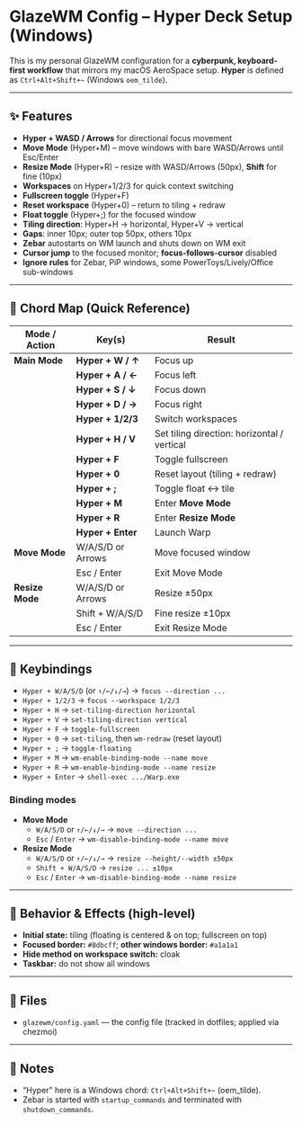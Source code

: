 # GlazeWM Config – Hyper Deck Setup (Windows)

This is my personal GlazeWM configuration for a **cyberpunk, keyboard-first workflow** that mirrors my macOS AeroSpace setup. **Hyper** is defined as `Ctrl+Alt+Shift+~` (Windows `oem_tilde`).

---

## ✨ Features

- **Hyper + WASD / Arrows** for directional focus movement
- **Move Mode** (Hyper+M) – move windows with bare WASD/Arrows until Esc/Enter
- **Resize Mode** (Hyper+R) – resize with WASD/Arrows (50px), **Shift** for fine (10px)
- **Workspaces** on Hyper+1/2/3 for quick context switching
- **Fullscreen toggle** (Hyper+F)
- **Reset workspace** (Hyper+0) – return to tiling + redraw
- **Float toggle** (Hyper+;) for the focused window
- **Tiling direction**: Hyper+H → horizontal, Hyper+V → vertical
- **Gaps**: inner 10px; outer top 50px, others 10px
- **Zebar** autostarts on WM launch and shuts down on WM exit
- **Cursor jump** to the focused monitor; **focus-follows-cursor** disabled
- **Ignore rules** for Zebar, PiP windows, some PowerToys/Lively/Office sub-windows

---

## 🎹 Chord Map (Quick Reference)

| Mode / Action   | Key(s)            | Result                                      |
| --------------- | ----------------- | ------------------------------------------- |
| **Main Mode**   | **Hyper + W / ↑** | Focus up                                    |
|                 | **Hyper + A / ←** | Focus left                                  |
|                 | **Hyper + S / ↓** | Focus down                                  |
|                 | **Hyper + D / →** | Focus right                                 |
|                 | **Hyper + 1/2/3** | Switch workspaces                           |
|                 | **Hyper + H / V** | Set tiling direction: horizontal / vertical |
|                 | **Hyper + F**     | Toggle fullscreen                           |
|                 | **Hyper + 0**     | Reset layout (tiling + redraw)              |
|                 | **Hyper + ;**     | Toggle float ↔ tile                         |
|                 | **Hyper + M**     | Enter **Move Mode**                         |
|                 | **Hyper + R**     | Enter **Resize Mode**                       |
|                 | **Hyper + Enter** | Launch Warp                                 |
| **Move Mode**   | W/A/S/D or Arrows | Move focused window                         |
|                 | Esc / Enter       | Exit Move Mode                              |
| **Resize Mode** | W/A/S/D or Arrows | Resize ±50px                                |
|                 | Shift + W/A/S/D   | Fine resize ±10px                           |
|                 | Esc / Enter       | Exit Resize Mode                            |

---

## 🔑 Keybindings

- `Hyper + W/A/S/D` (or `↑/←/↓/→`) → `focus --direction ...`
- `Hyper + 1/2/3` → `focus --workspace 1/2/3`
- `Hyper + H` → `set-tiling-direction horizontal`
- `Hyper + V` → `set-tiling-direction vertical`
- `Hyper + F` → `toggle-fullscreen`
- `Hyper + 0` → `set-tiling`, then `wm-redraw` (reset layout)
- `Hyper + ;` → `toggle-floating`
- `Hyper + M` → `wm-enable-binding-mode --name move`
- `Hyper + R` → `wm-enable-binding-mode --name resize`
- `Hyper + Enter` → `shell-exec .../Warp.exe`

### Binding modes

- **Move Mode**
  - `W/A/S/D` or `↑/←/↓/→` → `move --direction ...`
  - `Esc` / `Enter` → `wm-disable-binding-mode --name move`
- **Resize Mode**
  - `W/A/S/D` or `↑/←/↓/→` → `resize --height/--width ±50px`
  - `Shift + W/A/S/D` → `resize ... ±10px`
  - `Esc` / `Enter` → `wm-disable-binding-mode --name resize`

---

## 🧠 Behavior & Effects (high-level)

- **Initial state:** tiling (floating is centered & on top; fullscreen on top)
- **Focused border:** `#8dbcff`; **other windows border:** `#a1a1a1`
- **Hide method on workspace switch:** cloak
- **Taskbar:** do not show all windows

---

## 📂 Files

- `glazewm/config.yaml` — the config file (tracked in dotfiles; applied via chezmoi)

---

## 📖 Notes

- “Hyper” here is a Windows chord: `Ctrl+Alt+Shift+~` (oem_tilde).
- Zebar is started with `startup_commands` and terminated with `shutdown_commands`.
